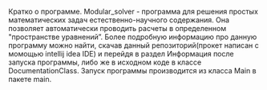 Кратко о программе.
Modular_solver - программа для решения простых математических задач естественно-научного содержания.
Она позволяет автоматически проводить расчеты в определенном "пространстве уравнений”. 
Более подробную информацию про данную программу можно найти, скачав данный репозиторий(прокет написан с момощью intellij idea IDE)
и перейдя в раздел Информация после запуска программы, либо же в исходном коде в классе DocumentationClass.
Запуск программы производится из класса Main в пакете main. 